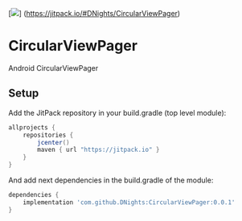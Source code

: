 [![](https://jitpack.io/v/DNights/CircularViewPager.svg)]
(https://jitpack.io/#DNights/CircularViewPager)


# CircularViewPager
Android CircularViewPager


## Setup
Add the JitPack repository in your build.gradle (top level module):
```gradle
allprojects {
    repositories {
        jcenter()
        maven { url "https://jitpack.io" }
    }
}
```

And add next dependencies in the build.gradle of the module:
```gradle
dependencies {
    implementation 'com.github.DNights:CircularViewPager:0.0.1'
}
```


